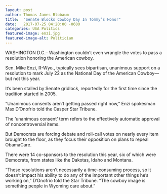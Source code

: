```yaml
---
layout: post
author: Thomas James Blobaum 
title:  "Senate Blocks Cowboy Day In Tommy’s Honor"
date:   2017-07-25 04:20:00 -0600
categories: USA Politics
featured-image: enzi.jpg
featured-image-alt: Politician
---
```

WASHINGTON D.C.– Washington couldn’t even wrangle the votes to pass a resolution honoring the American cowboy.

Sen. Mike Enzi, R-Wyo., typically sees bipartisan, unanimous support on a resolution to mark July 22 as the National Day of the American Cowboy—but not this year.

It’s been stalled by Senate gridlock, reportedly for the first time since the tradition started in 2005.

“Unanimous consents aren’t getting passed right now,” Enzi spokesman Max D’Onofrio told the Casper Star Tribune.

The ‘unanimous consent’ term refers to the effectively automatic approval of noncontroversial items.

But Democrats are forcing debate and roll-call votes on nearly every item brought to the floor, as they focus their opposition on plans to repeal ObamaCare.

There were 14 co-sponsors to the resolution this year, six of which were Democrats, from states like the Dakotas, Idaho and Montana.

“These resolutions aren’t necessarily a time-consuming process, so it doesn’t impact his ability to do any of the important other things he’s working on,” D’Onofrio told the Star Tribune. “The cowboy image is something people in Wyoming care about.”